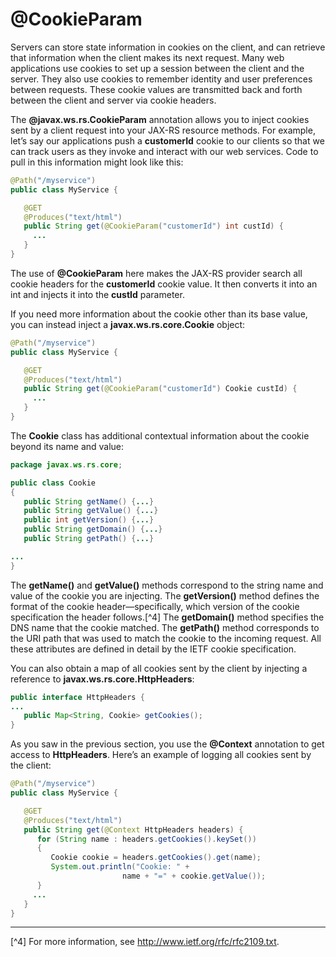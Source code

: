 # @CookieParam


Servers can store state information in cookies on the client, and can retrieve that information when the client makes its next request. Many web applications use cookies to set up a session between the client and the server. They also use cookies to remember identity and user preferences between requests. These cookie values are transmitted back and forth between the client and server via cookie headers.


The **@javax.ws.rs.CookieParam** annotation allows you to inject cookies sent by a client request into your JAX-RS resource methods. For example, let’s say our applications push a **customerId** cookie to our clients so that we can track users as they invoke and interact with our web services. Code to pull in this information might look like this:


```Java
@Path("/myservice")
public class MyService {

   @GET
   @Produces("text/html")
   public String get(@CookieParam("customerId") int custId) {
     ...
   }
}
```


The use of **@CookieParam** here makes the JAX-RS provider search all cookie headers for the **customerId** cookie value. It then converts it into an int and injects it into the **custId** parameter.


If you need more information about the cookie other than its base value, you can instead inject a **javax.ws.rs.core.Cookie** object:


```Java
@Path("/myservice")
public class MyService {

   @GET
   @Produces("text/html")
   public String get(@CookieParam("customerId") Cookie custId) {
     ...
   }
}
```


The **Cookie** class has additional contextual information about the cookie beyond its name and value:


```Java
package javax.ws.rs.core;

public class Cookie
{
   public String getName() {...}
   public String getValue() {...}
   public int getVersion() {...}
   public String getDomain() {...}
   public String getPath() {...}

...
}
```


The **getName()** and **getValue()** methods correspond to the string name and value of the cookie you are injecting. The **getVersion()** method defines the format of the cookie header—specifically, which version of the cookie specification the header follows.[^4] The **getDomain()** method specifies the DNS name that the cookie matched. The **getPath()** method corresponds to the URI path that was used to match the cookie to the incoming request. All these attributes are defined in detail by the IETF cookie specification.


You can also obtain a map of all cookies sent by the client by injecting a reference to **javax.ws.rs.core.HttpHeaders**:


```Java
public interface HttpHeaders {
...
   public Map<String, Cookie> getCookies();
}
```


As you saw in the previous section, you use the **@Context** annotation to get access to **HttpHeaders**. Here’s an example of logging all cookies sent by the client:


```Java
@Path("/myservice")
public class MyService {

   @GET
   @Produces("text/html")
   public String get(@Context HttpHeaders headers) {
      for (String name : headers.getCookies().keySet())
      {
         Cookie cookie = headers.getCookies().get(name);
         System.out.println("Cookie: " +
                         name + "=" + cookie.getValue());
      }
     ...
   }
}
```


---
[^4] For more information, see http://www.ietf.org/rfc/rfc2109.txt.





